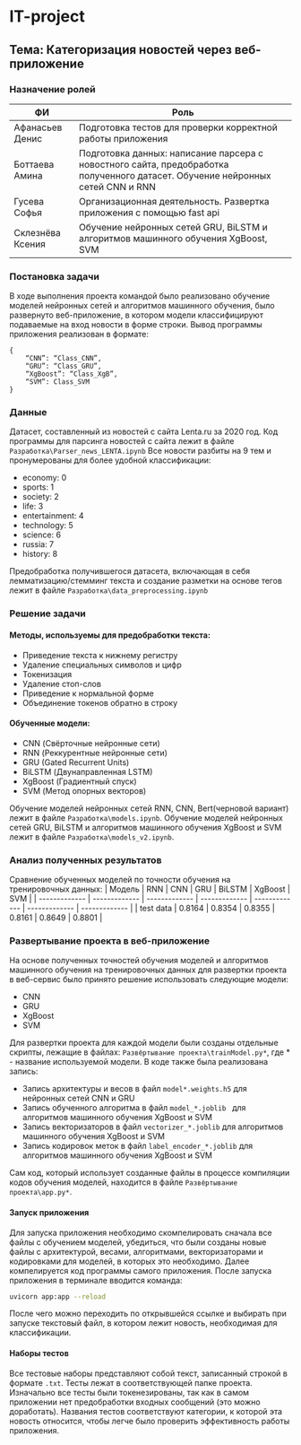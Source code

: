 # IT-project

## Тема: Категоризация новостей через веб-приложение

### Назначение ролей
| ФИ  | Роль |
| ------------- | ------------- |
| Афанасьев Денис  |  Подготовка тестов для проверки корректной работы приложения |
| Боттаева Амина  |  Подготовка данных: написание парсера с новостного сайта, предобработка полученного датасет. Обучение нейронных сетей CNN и RNN |
| Гусева Софья  |  Организационная деятельность. Развертка приложения с помощью fast api |
| Склезнёва Ксения  |  Обучение нейронных сетей GRU, BiLSTM и алгоритмов машинного обучения XgBoost, SVM |

### Постановка задачи
В ходе выполнения проекта командой было реализовано обучение моделей нейронных сетей и алгоритмов машинного обучения, было развернуто веб-приложение, в котором модели классифицируют подаваемые на вход новости в форме строки. Вывод программы приложения реализован в формате:
```
{
    “CNN”: “Class_CNN”,
    “GRU”: “Class_GRU”,
    “XgBoost”: “Class_XgB”,
    “SVM”: Class_SVM
}
```

### Данные

Датасет, составленный из новостей с сайта Lenta.ru за 2020 год. Код программы для парсинга новостей с сайта лежит в файле ```Разработка\Parser_news_LENTA.ipynb```
Все новости разбиты на 9 тем и пронумерованы для более удобной классификации:
* economy: 0
* sports: 1
* society: 2
* life: 3
* entertainment: 4
* technology: 5
* science: 6
* russia: 7
* history: 8

Предобработка получившегося датасета, включающая в себя лемматизацию/стемминг текста и создание разметки на основе тегов лежит в файле ```Разработка\data_preprocessing.ipynb```


### Решение задачи
#### Методы, используемы для предобработки текста:
* Приведение текста к нижнему регистру
* Удаление специальных символов и цифр
* Токенизация
* Удаление стоп-слов
* Приведение к нормальной форме
* Объединение токенов обратно в строку
#### Обученные модели:
* CNN (Свёрточные нейронные сети)
* RNN (Реккурентные нейронные сети)
* GRU (Gated Recurrent Units)
* BiLSTM (Двунаправленная LSTM)
* XgBoost (Градиентный спуск)
* SVM (Метод опорных векторов)

Обучение моделей нейронных сетей RNN, CNN, Bert(черновой вариант) лежит в файле ```Разработка\models.ipynb```.
Обучение моделей нейронных сетей GRU, BiLSTM и алгоритмов машинного обучения XgBoost и SVM лежит в файле ```Разработка\models_v2.ipynb```.


### Анализ полученных результатов

Сравнение обученных моделей по точности обучения на тренировочных данных:
| Модель  | RNN | CNN | GRU | BiLSTM | XgBoost | SVM |
| ------------- | ------------- | ------------- | ------------- | ------------- | ------------- | ------------- |
| test data  | 0.8164 | 0.8354  | 0.8355  | 0.8161  | 0.8649  | 0.8801  |

### Развертывание проекта в веб-приложение

На основе полученных точностей обучения моделей и алгоритмов машинного обучения на тренировочных данных для развертки проекта в веб-сервис было принято решение использовать следующие модели:
* CNN
* GRU
* XgBoost
* SVM

Для развертки проекта для каждой модели были созданы отдельные скрипты, лежащие в файлах: ```Развёртывание проекта\trainModel.py*```, где * - название используемой модели. В коде также была реализована запись:
* Запись архитектуры и весов в файл ```model*.weights.h5``` для нейронных сетей CNN и GRU
* Запись обученного алгоритма в файл ```model_*.joblib ``` для алгоритмов машинного обучения XgBoost и SVM
* Запись векторизаторов в файл ```vectorizer_*.joblib``` для алгоритмов машинного обучения XgBoost и SVM
* Запись кодировок меток в файл ```label_encoder_*.joblib``` для алгоритмов машинного обучения XgBoost и SVM

Сам код, который использует созданные файлы в процессе компиляции кодов обучения моделей, находится в файле ```Развёртывание проекта\app.py*```.

#### Запуск приложения
Для запуска приложения необходимо скомпелировать сначала все файлы с обучением моделей, убедиться, что были созданы новые файлы с архитектурой, весами, алгоритмами, векторизаторами и кодировками для моделей, в которых это необходимо. Далее компелируется код программы самого приложения. После запуска приложения в терминале вводится команда:
```bash
uvicorn app:app --reload
```
После чего можно переходить по открывшейся ссылке и выбирать при запуске текстовый файл, в котором лежит новость, необходимая для классификации.

#### Наборы тестов
Все тестовые наборы представляют собой текст, записанный строкой в формате ```.txt```. Тесты лежат в соответствующей папке проекта.
Изначально все тесты были токенезированы, так как в самом приложении нет предобработки входных сообщений (это можно доработать).
Названия тестов соответствуют категории, к которой эта новость относится, чтобы легче было проверить эффективность работы приложения.
